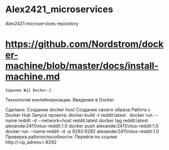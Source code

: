 # Alex2421_microservices
Alex2421 microservices repository


# https://github.com/Nordstrom/docker-machine/blob/master/docs/install-machine.md
    Задание №12 Docker-2
Технология контейнеризации. Введение в Docker

Сделано:
  Создание docker host
  Создание своего образа
  Работа с Docker Hub
Запуск проекта:
  docker build -t reddit:latest .
  docker run --name reddit -d --network=host reddit:latest
  docker tag reddit:latest alexander2411/otus-reddit:1.0
  docker push alexander2411/otus-reddit:1.0
  docker run --name reddit -d -p 9292:9292 alexander2411/otus-reddit:1.0
Проверка работоспособности:
  Перейти по ссылке http://<ip_adress>:9292
